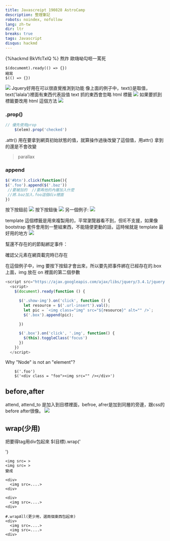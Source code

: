 ```yaml
---
title: Javascreipt 190828 AstroCamp
description: 整理筆記
robots: noindex, nofollow
lang: zh-tw
dir: ltr
breaks: true
tags: Javascript
disqus: hackmd
---
```

{%hackmd BkVfcTxlQ %}
熬炸
歐嗨呦勾咂一罵死

```
$(documemt).ready(() => {})
縮寫
$(() => {})
```

![](https://i.imgur.com/Mpjuxp6.png)
Jquery好用在可以很直覺推測到功能
像上面的例子中，text()是取值，text('lalala')裡面有東西代表設值
text 抓的東西會忽略 html 標籤
![](https://i.imgur.com/nePyMbn.png)
如果要抓到標籤要改用 html 這個方法
![](https://i.imgur.com/oc5DIgF.png)



### .prop()
```javascript
// 優先使用prop
    $(elem).prop('checked')
```
.attr() 用在要拿到網頁初始狀態的值，就算操作過後改變了這個值，用attr() 拿到的還是不會改變

>parallax
>
### append
```javascript
$('#btn').click(function(){
$('.foo').append($('.baz'))
 //要被加的  //要再他的內層加入什麼
 //將.baz加入.foo這個div裡面
})
```

按下按鈕前
![](https://i.imgur.com/G5UO0Al.png)
按下按鈕後
![](https://i.imgur.com/QVSl7M3.png)
另一個例子:
![](https://i.imgur.com/uXcvfJ8.png)

template 這個標籤是用來複製用的，平常瀏覽器看不到，但IE不支援，如果像 bootstrap 套件會用到一整組東西，不能隨便更動的話，這時候就是 template 最好用的地方
![](https://i.imgur.com/guqUI0h.png)

幫還不存在的的節點綁定事件：


確認父元素在網頁載完時已存在

在這個例子中，img 要按下按鈕才會出來，所以要先把事件綁在已經存在的.box 上面，img 放在 on 裡面的第二個參數
```javascript
<script src="https://ajax.googleapis.com/ajax/libs/jquery/3.4.1/jquery.min.js"></script>
  <script>
    $(document).ready(function () {

      $('.show-img').on('click', function () {
        let resource = $('.url-insert').val();
        let pic = `<img class="img" src="${resource}" alt="" />`;
        $('.box').append(pic);

      })

      $('.box').on('click', '.img', function() {
        $(this).toggleClass('focus')
      })
    })
  </script>
```

Why "Node" is not an "element"?
```javascript=
    $('.foo')
    $('<div class = "foo"><img src="" /></div>')
```
## before,after
attend, attend_to 是加入到目標裡面，befroe, afrer是加到同層的旁邊，跟css的before after很像。
![](https://i.imgur.com/yXa9yhs.png)
## wrap(少用)
把要得tag用div包起來
$(目標).wrap('<div class="foo"></div>')
```htmlembedded=
<img src= >
<img src= >
變成

<div>
  <img src=....>
<div>

<div>
  <img src=....>
<div>

#.wrapAll(更少用，選兩個東西包起來) 
<div>
  <img src=....>
  <img src=....>
<div>
```









